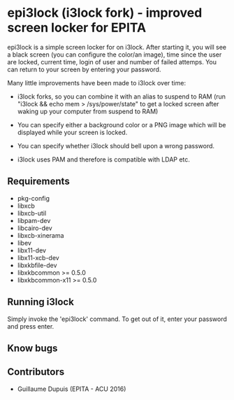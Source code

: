 epi3lock (i3lock fork) - improved screen locker for EPITA
=========================================================
epi3lock is a simple screen locker for on i3lock. After starting it, you will
see a black screen (you can configure the color/an image), time since the user
are locked, current time, login of user and number of failed attemps.
You can return to your screen by entering your password.

Many little improvements have been made to i3lock over time:

- i3lock forks, so you can combine it with an alias to suspend to RAM
  (run "i3lock && echo mem > /sys/power/state" to get a locked screen
   after waking up your computer from suspend to RAM)

- You can specify either a background color or a PNG image which will be
  displayed while your screen is locked.

- You can specify whether i3lock should bell upon a wrong password.

- i3lock uses PAM and therefore is compatible with LDAP etc.

Requirements
------------
- pkg-config
- libxcb
- libxcb-util
- libpam-dev
- libcairo-dev
- libxcb-xinerama
- libev
- libx11-dev
- libx11-xcb-dev
- libxkbfile-dev
- libxkbcommon >= 0.5.0
- libxkbcommon-x11 >= 0.5.0

Running i3lock
-------------
Simply invoke the 'epi3lock' command. To get out of it, enter your password and
press enter.

Know bugs
---------

Contributors
------------
- Guillaume Dupuis (EPITA - ACU 2016)
